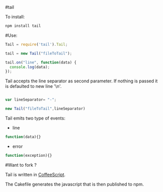 #tail

To install:

```bash
npm install tail
```

#Use:
```javascript
Tail = require('tail').Tail;

tail = new Tail("fileToTail");

tail.on("line", function(data) {
  console.log(data);
});
````

Tail accepts the line separator as second parameter. If nothing is passed it is defaulted to new line '\n'.

```javascript

var lineSeparator= "-";

new Tail("fileToTail",lineSeparator)
```

Tail emits two type of events:

* line 
```javascript
function(data){}
```
* error
```javascript
function(exception){}
```

#Want to fork ?

Tail is written in [CoffeeScript](http://jashkenas.github.com/coffee-script/).

The Cakefile generates the javascript that is then published to npm.